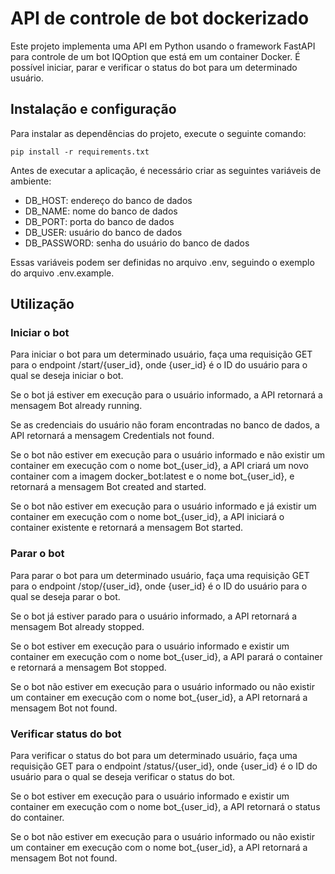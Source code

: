 API de controle de bot dockerizado
===============================
Este projeto implementa uma API em Python usando o framework FastAPI para controle de um bot IQOption que está em um container Docker. É possível iniciar, parar e verificar o status do bot para um determinado usuário.

## Instalação e configuração
Para instalar as dependências do projeto, execute o seguinte comando:

    pip install -r requirements.txt

Antes de executar a aplicação, é necessário criar as seguintes variáveis de ambiente:

<ul>
<li> DB_HOST: endereço do banco de dados </li>
<li> DB_NAME: nome do banco de dados </li>
<li> DB_PORT: porta do banco de dados </li>
<li> DB_USER: usuário do banco de dados </li>
<li> DB_PASSWORD: senha do usuário do banco de dados </li>
</ul>

Essas variáveis podem ser definidas no arquivo .env, seguindo o exemplo do arquivo .env.example.

## Utilização

### Iniciar o bot

Para iniciar o bot para um determinado usuário, faça uma requisição GET para o endpoint /start/{user_id}, onde {user_id} é o ID do usuário para o qual se deseja iniciar o bot.

Se o bot já estiver em execução para o usuário informado, a API retornará a mensagem Bot already running.

Se as credenciais do usuário não foram encontradas no banco de dados, a API retornará a mensagem Credentials not found.

Se o bot não estiver em execução para o usuário informado e não existir um container em execução com o nome bot_{user_id}, a API criará um novo container com a imagem docker_bot:latest e o nome bot_{user_id}, e retornará a mensagem Bot created and started.

Se o bot não estiver em execução para o usuário informado e já existir um container em execução com o nome bot_{user_id}, a API iniciará o container existente e retornará a mensagem Bot started.

### Parar o bot

Para parar o bot para um determinado usuário, faça uma requisição GET para o endpoint /stop/{user_id}, onde {user_id} é o ID do usuário para o qual se deseja parar o bot.

Se o bot já estiver parado para o usuário informado, a API retornará a mensagem Bot already stopped.

Se o bot estiver em execução para o usuário informado e existir um container em execução com o nome bot_{user_id}, a API parará o container e retornará a mensagem Bot stopped.

Se o bot não estiver em execução para o usuário informado ou não existir um container em execução com o nome bot_{user_id}, a API retornará a mensagem Bot not found.

### Verificar status do bot

Para verificar o status do bot para um determinado usuário, faça uma requisição GET para o endpoint /status/{user_id}, onde {user_id} é o ID do usuário para o qual se deseja verificar o status do bot.

Se o bot estiver em execução para o usuário informado e existir um container em execução com o nome bot_{user_id}, a API retornará o status do container.

Se o bot não estiver em execução para o usuário informado ou não existir um container em execução com o nome bot_{user_id}, a API retornará a mensagem Bot not found.